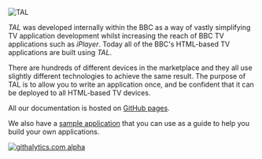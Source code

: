 ![TAL](http://fmtvp.github.com/tal/img/tal-logo-bw-large.jpg)

*TAL* was developed internally within the BBC as a way of vastly simplifying TV application development
whilst increasing the reach of BBC TV applications such as *iPlayer*. Today all of the BBC's HTML-based
TV applications are built using *TAL*.

There are hundreds of different devices in the marketplace and they all use slightly different technologies
to achieve the same result. The purpose of TAL is to allow you to write an application once, and be confident
that it can be deployed to all HTML-based TV devices.

All our documentation is hosted on [GitHub pages](http://fmtvp.github.com/tal).

We also have a [sample application](http://github.com/fmtvp/talexample) that you can use as a guide to
help you build your own applications.



[![githalytics.com alpha](https://cruel-carlota.pagodabox.com/81b276db21d339cd95a3198c0aac146f "githalytics.com")](http://githalytics.com/fmtvp/TAL)
